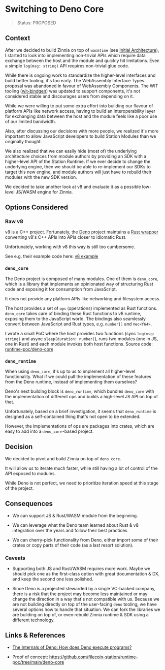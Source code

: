 # Switching to Deno Core

> Status: PROPOSED

<!--
PROPOSED, ACCEPTED, REJECTED, DEPRECATED, SUPERSEDED BY {link-to-ADR}
-->

## Context

After we decided to build Zinnia on top of `wasmtime` (see
[Initial Architecture](./2023-01-initial-architecture.md)), I started to look
into implementing non-trivial APIs which require data exchange between the host
and the module and quickly hit limitations. Even a simple `log(msg: string)` API
requires non-trivial glue code.

While there is ongoing work to standardize the higher-level interfaces and build
better tooling, it's too early. The WebAssembly Interface Types proposal was
abandoned in favour of WebAssembly Components. The WIT tooling
([wit-bindgen](https://github.com/bytecodealliance/wit-bindgen)) was updated to
support components, it's not considered stable and discourages users from
depending on it.

While we were willing to put some extra effort into building our flavour of
platform APIs like network access, having to build an interoperability layer for
exchanging data between the host and the module feels like a poor use of our
limited bandwidth.

Also, after discussing our decisions with more people, we realized it's more
important to allow JavaScript developers to build Station Modules than we
originally thought.

We also realized that we can easily hide (most of) the underlying architecture
choices from module authors by providing an SDK with a higher-level API of the
Station Runtime. If we ever decide to change the underlying engine, then we
should be able to re-implement our SDKs to target this new engine, and module
authors will just have to rebuild their modules with the new SDK version.

We decided to take another look at v8 and evaluate it as a possible low-level
JS/WASM engine for Zinnia.

## Options Considered

### Raw v8

v8 is a C++ project. Fortunately, the [Deno](https://deno.land) project
maintains a [Rust wrapper](https://crates.io/crates/v8) converting v8's C++ APIs
into APIs closer to idiomatic Rust.

Unfortunately, working with v8 this way is still too cumbersome.

See e.g. their example code here:
[v8 example](https://docs.rs/v8/0.62.0/v8/#example)

### `deno_core`

The Deno project is composed of many modules. One of them is `deno_core`,
which is a library that implements an opinionated way of structuring Rust code
and exposing it for consumption from JavaScript.

It does not provide any platform APIs like networking and filesystem access.

The host provides a set of `ops` (operations) implemented as Rust functions.
`deno_core` takes care of binding these Rust functions to v8 runtime, exposing
them to the JavaScript world. The bindings also seamlessly convert between
JavaScript and Rust types, e.g. `number[]` and `Vec<f64>`.

I wrote a small PoC where the host provides two functions (sync
`log(msg: string)` and async `sleep(duration: number)`), runs two modules (one
in JS, one in Rust) and each module invokes both host functions. Source code:
[runtime-poc/deno-core](https://github.com/filecoin-station/runtime-poc/tree/main/deno-core)

### `deno_runtime`

When using `deno_core`, it's up to us to implement all higher-level
functionality. What if we could pull the implementation of these features from
the Deno runtime, instead of implementing them ourselves?

Deno's next building block is `deno_runtime`, which bundles `deno_core` with the
implementation of different ops and builds a high-level JS API on top of that.

Unfortunately, based on a brief investigation, it seems that `deno_runtime` is
designed as a self-contained thing that's not open to be extended.

However, the implementations of ops are packages into crates, which are easy to
add into a `deno_core`-based project.

## Decision

We decided to pivot and build Zinnia on top of `deno_core`.

It will allow us to iterate much faster, while still having a lot of control of
the API exposed to modules.

While Deno is not perfect, we need to prioritize iteration speed at this stage
of the project.

## Consequences

- We can support JS & Rust/WASM module from the beginning.

- We can leverage what the Deno team learned about Rust & v8 integration over
  the years and follow their best practices.

- We can cherry-pick functionality from Deno, either import some of their crates
  or copy parts of their code (as a last resort solution).

### Caveats

- Supporting both JS and Rust/WASM requires more work. Maybe we should pick one
  as the first-class option with great documentation & DX, and keep the second
  one less polished.

- Since Deno is a projected stewarded by a single VC-backed company, there is a
  risk that the project may become less maintained or may change the direction
  in a way that's not compatible with us. Because we are not building directly
  on top of the user-facing `deno` tooling, we have several options how to
  handle that situation. We can fork the libraries we are building on top of, or
  even rebuild Zinnia runtime & SDK using a different technology.

## Links &amp; References

- [The Internals of Deno: How does Deno execute programs?](https://choubey.gitbook.io/internals-of-deno/)

- Proof of concept:
  https://github.com/filecoin-station/runtime-poc/tree/main/deno-core
